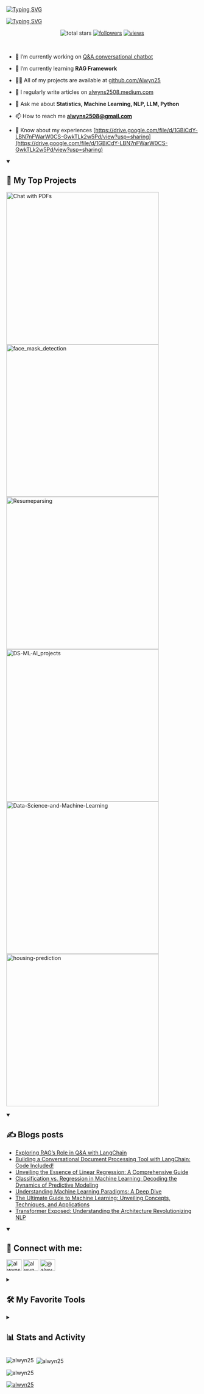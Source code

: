 <a href="https://git.io/typing-svg"><img src="https://readme-typing-svg.demolab.com?font=Fira+Code&weight=50&size=40&duration=1&pause=1000&center=true&random=false&width=1000&height=80&lines=Alwyn+Sebastian" alt="Typing SVG" /></a>

<a href="https://git.io/typing-svg"><img src="https://readme-typing-svg.demolab.com?font=Fira+Code&pause=50&center=true&multiline=true&random=false&width=1000&height=150&lines=Data+Science+%26+AI+Professional;%F0%9F%93%9A+Always+learning!%E2%80%82+%F0%9F%96%A5%EF%B8%8F%E2%8C%9B+2+years+Experience;Interests%3A+Data+Science+ML+AI+NLP+LLM" alt="Typing SVG" /></a>

<!-- Social badges section -->
<!-- Badges with custom icons - https://github.com/DenverCoder1/custom-icon-badges -->
<!-- View counter - https://github.com/DenverCoder1/Simple-View-Counter -->
<p align="center">
    <img alt="total stars" title="Total stars on GitHub" src="https://custom-icon-badges.demolab.com/github/stars/Alwyn25?color=55960c&style=for-the-badge&labelColor=488207&logo=star"/></a>
  <a href="https://github.com/Alwyn25?tab=followers">
    <img alt="followers" title="Follow me on Github" src="https://custom-icon-badges.demolab.com/github/followers/Alwyn25?color=236ad3&labelColor=1155ba&style=for-the-badge&logo=person-add&label=Follow&logoColor=white"/></a>
  <a href="https://github.com/Alwyn25/Simple-View-Counter"> 
    <img alt="views " title="GitHub profile views" src="<img src="https://192.168.116.157:8080/count/tag.svg?url=https%3A%2F%2Fgithub.com%2FAlwyn25" alt="Hits"></a>
</p>
<br/>

- 🔭 I’m currently working on [Q&A conversational chatbot](https://github.com/Alwyn25/Chat-with-PDFs)

- 🌱 I’m currently learning **RAG Framework**

- 👨‍💻 All of my projects are available at [github.com/Alwyn25](github.com/Alwyn25)

- 📝 I regularly write articles on [alwyns2508.medium.com](alwyns2508.medium.com)

- 💬 Ask me about **Statistics, Machine Learning, NLP, LLM, Python**

- 📫 How to reach me **alwyns2508@gmail.com**

- 📄 Know about my experiences [https://drive.google.com/file/d/1GBiCdY-LBN7nFWarW0CS-GwkTLk2w5Pd/view?usp=sharing](https://drive.google.com/file/d/1GBiCdY-LBN7nFWarW0CS-GwkTLk2w5Pd/view?usp=sharing)
  

<details open>
  <summary><h2> 📘 My Top Projects</h2></summary>
  <p align="left">
    <a href="https://github.com/Alwyn25/Chat-with-PDFs">
      <img width="400" src="https://github-readme-stats.vercel.app/api/pin/?username=Alwyn25&repo=Chat-with-PDFs&theme=react&bg_color=1F222E&title_color=F85D7F&hide_border=true&icon_color=F8D866&show_icons=false" alt="Chat with PDFs">
    </a>
    <a href="https://github.com/Alwyn25/face_mask_detection">
      <img width="400" src="https://github-readme-stats.vercel.app/api/pin/?username=Alwyn25&repo=face_mask_detection&theme=react&bg_color=1F222E&title_color=F85D7F&hide_border=true&icon_color=F8D866&show_icons=false" alt="face_mask_detection">
    </a>
    <a href="https://github.com/Alwyn25/Resumeparsing">
      <img width="400" src="https://github-readme-stats.vercel.app/api/pin/?username=Alwyn25&repo=Resumeparsing&theme=react&bg_color=1F222E&title_color=F85D7F&hide_border=true&icon_color=F8D866&show_icons=false" alt="Resumeparsing">
    </a>
    <a href="https://github.com/Alwyn25/DS-ML-AI_projects">
      <img width="400" src="https://github-readme-stats.vercel.app/api/pin/?username=Alwyn25&repo=DS-ML-AI_projects&theme=react&bg_color=1F222E&title_color=F85D7F&hide_border=true&icon_color=F8D866&show_icons=false" alt="DS-ML-AI_projects">
    </a>
    <a href="https://github.com/Alwyn25/Data-Science-and-Machine-Learning">
      <img width="400" src="https://github-readme-stats.vercel.app/api/pin/?username=Alwyn25&repo=Data-Science-and-Machine-Learning&theme=react&bg_color=1F222E&title_color=F85D7F&hide_border=true&icon_color=F8D866&show_icons=false" alt="Data-Science-and-Machine-Learning">
    </a>
    <a href="https://github.com/Alwyn25/housing-prediction">
      <img width="400" src="https://github-readme-stats.vercel.app/api/pin/?username=Alwyn25&repo=housing-prediction&theme=react&bg_color=1F222E&title_color=F85D7F&hide_border=true&icon_color=F8D866&show_icons=false" alt="housing-prediction">
    </a>
  </p>
</details>

<details open>
  <summary><h2> ✍ Blogs posts</h2></summary>
  <ul>
    <li><a href="https://medium.com/@alwyns2508/exploring-rags-role-in-q-a-with-langchain-11831c366364">Exploring RAG’s Role in Q&A with LangChain</a></li>
    <li><a href="https://medium.com/@alwyns2508/building-a-conversational-document-processing-tool-with-langchain-code-included-7bc481e88f2b">Building a Conversational Document Processing Tool with LangChain: Code Included!</a></li>
    <li><a href="https://medium.com/@alwyns2508/unveiling-the-essence-of-linear-regression-a-comprehensive-guide-b2fbb5ed5a5f">Unveiling the Essence of Linear Regression: A Comprehensive Guide</a></li>
    <li><a href="https://medium.com/@alwyns2508/classification-vs-regression-in-machine-learning-decoding-the-dynamics-of-predictive-modeling-cdbe4c5ec3d0">Classification vs. Regression in Machine Learning: Decoding the Dynamics of Predictive Modeling</a></li>
    <li><a href="https://medium.com/@alwyns2508/understanding-machine-learning-paradigms-a-deep-dive-fc1004c968a5">Understanding Machine Learning Paradigms: A Deep Dive</a></li>
    <li><a href="https://medium.com/@alwyns2508/the-ultimate-guide-to-machine-learning-unveiling-concepts-techniques-and-applications-44488435c2c6">The Ultimate Guide to Machine Learning: Unveiling Concepts, Techniques, and Applications</a></li>
    <li><a href="https://medium.com/@alwyns2508/transformer-exposed-understanding-the-architecture-revolutionizing-nlp-f1e85af2c88e">Transformer Exposed: Understanding the Architecture Revolutionizing NLP</a></li>
  </ul>
</details>


<details open>
  <summary><h2>🔗 Connect with me:</h2></summary>
  <p align="left">
  <a href="https://linkedin.com/in/alwynsebastian" target="blank"><img align="center" src="https://raw.githubusercontent.com/rahuldkjain/github-profile-readme-generator/master/src/images/icons/Social/linked-in-alt.svg" alt="alwynsebastian" height="30" width="40" /></a>
  <a href="https://fb.com/alwyn.sap" target="blank"><img align="center" src="https://raw.githubusercontent.com/rahuldkjain/github-profile-readme-generator/master/src/images/icons/Social/facebook.svg" alt="alwyn.sap" height="30" width="40" /></a>
  <a href="https://medium.com/@alwyns2508" target="blank"><img align="center" src="https://raw.githubusercontent.com/rahuldkjain/github-profile-readme-generator/master/src/images/icons/Social/medium.svg" alt="@alwyns2508" height="30" width="40" /></a>
  </p>
</details>

<details> 
  <summary><h2>🛠️ My Favorite Tools</h2></summary>
  <!-- Some badges are from https://github.com/Ileriayo/markdown-badges -->

  <h3>👨‍💻 Programming and Markup Languages</h3>

  <p>
      <a href="https://github.com/search?q=user%3ADenverCoder1+language%3Acss"><img alt="CSS" src="https://img.shields.io/badge/CSS-1572B6.svg?logo=css3&logoColor=white"></a>
      <a href="https://github.com/search?q=user%3ADenverCoder1+language%3Ahtml"><img alt="HTML" src="https://img.shields.io/badge/HTML-E34F26.svg?logo=html5&logoColor=white"></a>
      <a href="https://github.com/search?q=user%3ADenverCoder1+language%3Ajavascript"><img alt="JavaScript" src="https://img.shields.io/badge/JavaScript-F7DF1E.svg?logo=javascript&logoColor=black"></a>
      <a href="https://github.com/search?q=user%3ADenverCoder1+language%3Amarkdown"><img alt="Markdown" src="https://img.shields.io/badge/Markdown-000000.svg?logo=markdown&logoColor=white"></a>
      <a href="https://github.com/search?q=user%3ADenverCoder1+language%3Apython"><img alt="Python" src="https://img.shields.io/badge/Python-14354C.svg?logo=python&logoColor=white"></a>
      <a href="https://github.com/search?q=user%3ADenverCoder1+language%3Asql"><img alt="SQL" src="https://custom-icon-badges.demolab.com/badge/SQL-025E8C.svg?logo=database&logoColor=white"></a>
          <a href="https://github.com/search?q=user%3ADenverCoder1+language%3Asvg"><img alt="SVG+XML" src="https://img.shields.io/badge/SVG%2BXML-e0982c.svg?logo=svg&logoColor=white"></a>
      <a href="https://github.com/search?q=user%3ADenverCoder1+language%3AtypeScript"><img alt="TypeScript" src="https://img.shields.io/badge/TypeScript-007ACC.svg?logo=typescript&logoColor=white"></a>
  </p>

  <h3>🧰 Frameworks and Libraries</h3>

  <p>
      <a href="#"><img alt="Bootstrap" src="https://img.shields.io/badge/Bootstrap-7952B3.svg?logo=bootstrap&logoColor=white"></a>
      <a href="#"><img alt="Flask" src="https://img.shields.io/badge/Flask-000000.svg?logo=flask&logoColor=white"></a>
      <a href="#"><img alt="GitHub Actions" src="https://img.shields.io/badge/GitHub%20Actions-2671E5.svg?logo=github%20actions&logoColor=white"></a>
      <a href="#"><img alt="NumPy" src="https://img.shields.io/badge/Numpy-013243.svg?logo=numpy&logoColor=white"></a>
      <a href="#"><img alt="Pandas" src="https://img.shields.io/badge/Pandas-150458.svg?logo=pandas&logoColor=white"></a>
      <a href="#"><img alt="Pytest" src="https://img.shields.io/badge/Pytest-0A9EDC.svg?logo=pytest&logoColor=white"></a>
      <a href="#"><img alt="TensorFlow" src="https://img.shields.io/badge/TensorFlow-FF6F00.svg?logo=TensorFlow&logoColor=white"></a>
  </p>

  <h3>🗄️ Databases and Cloud Hosting</h3>

  <p>
      <a href="#"><img alt="GitHub Pages" src="https://img.shields.io/badge/GitHub%20Pages-327FC7.svg?logo=github&logoColor=white"></a>
      <a href="#"><img alt="Heroku" src="https://img.shields.io/badge/Heroku-430098.svg?logo=heroku&logoColor=white"></a>
      <a href="#"><img alt="MySQL" src="https://img.shields.io/badge/MySQL-00f.svg?logo=mysql&logoColor=white"></a>
      <a href="#"><img alt="PostgreSQL" src ="https://img.shields.io/badge/PostgreSQL-316192.svg?logo=postgresql&logoColor=white"></a>
      <a href="#"><img alt="SQLite" src ="https://img.shields.io/badge/SQLite-07405e.svg?logo=sqlite&logoColor=white"></a>
  </p>

  <h3>💻 Software and Tools</h3>

  <p>
      <a href="#"><img alt="Brave" src="https://img.shields.io/badge/-Brave-FB542B?logo=brave&logoColor=white"></a>
      <a href="#"><img alt="Discord" src="https://img.shields.io/badge/-Discord-5865F2.svg?logo=discord&logoColor=white"></a>
      <a href="#"><img alt="Git" src="https://img.shields.io/badge/Git-F05033.svg?logo=git&logoColor=white"></a>
      <a href="#"><img alt="GitHub Desktop" src="https://img.shields.io/badge/GitHub%20Desktop-8034A9.svg?logo=github&logoColor=white"></a>
      <a href="#"><img alt="Google Sheets" src="https://img.shields.io/badge/Sheets-34A853.svg?logo=google%20sheets&logoColor=white"></a>
      <a href="#"><img alt="Jupyter" src="https://img.shields.io/badge/Jupyter-F37626.svg?logo=Jupyter&logoColor=white"></a>
      <a href="#"><img alt="Postman" src="https://img.shields.io/badge/Postman-FF6C37?logo=postman&logoColor=white"></a>
      <a href="#"><img alt="Stack Overflow" src="https://img.shields.io/badge/-Stack%20Overflow-FE7A16?logo=stack-overflow&logoColor=white"></a>
      <a href="#"><img alt="Visual Studio Code" src="https://img.shields.io/badge/Visual%20Studio%20Code-0078d7.svg?logo=visual-studio-code&logoColor=white"></a>
  </p>
</details>

<details> 
  <summary><h2>📊 Stats and Activity</h2></summary>

  <h3>🔥 Streak Stats</h3>
  <!-- GitHub Readme Streak Stats - https://github.com/DenverCoder1/github-readme-streak-stats -->
  <p>
    <a href="https://github.com/Alwyn25/github-readme-streak-stats">
      <!-- Use https://streak-stats.demolab.com or self-host with your own Vercel app - visit https://git.io/streak-stats for instructions -->
      <img title="🔥 Get streak stats for your profile at git.io/streak-stats" alt="Alwyn25's streak" src="https://github-readme-streak-stats-9m8ugfa77-denvercoder1.vercel.app/?user=Alwyn25&theme=monokai-metallian&hide_border=true"/>
    </a>
    <p>🔥 Get streak stats for your profile at <a href="https://git.io/streak-stats">git.io/streak-stats</a></p>
  </p>

  <h3>💻 GitHub Profile Stats</h3>

  <!-- https://github.com/Alwyn25/github-readme-stats -->

  <a href="https://github.com/anuraghazra/github-readme-stats"><img alt="Alwyn25's Github Stats" src="https://denvercoder1-github-readme-stats.vercel.app/api/?username=Alwyn25&show_icons=true&include_all_commits=true&count_private=true&theme=react&hide_border=true&bg_color=1F222E&title_color=F85D7F&icon_color=F8D866" height="192px"/></a>
  <a href="https://github.com/anuraghazra/github-readme-stats"><img alt="Alwyn25's Top Languages" src="https://denvercoder1-github-readme-stats.vercel.app/api/top-langs/?username=Alwyn25&langs_count=8&layout=compact&theme=react&hide_border=true&bg_color=1F222E&title_color=F85D7F&icon_color=F8D866&hide=Jupyter%20Notebook,Roff" height="192px"/></a>
  <br/>

  <b>Note:</b> Top languages is only a metric of the languages my public code consists of and doesn't reflect experience or skill level.
  
  <!-- https://github.com/ashutosh00710/github-readme-activity-graph -->

  <a href="https://github.com/ashutosh00710/github-readme-activity-graph"><img alt="DenverCoder1's Activity Graph" src="https://github-readme-activity-graph.vercel.app/graph/?username=Alwyn25&bg_color=1F222E&color=F8D866&line=F85D7F&point=FFFFFF&hide_border=true" /></a>

  <h3>⚡ Recent GitHub Activity</h3>

  <!-- https://github.com/jamesgeorge007/github-activity-readme -->
  <!--START_SECTION:activity-->

1. 🎉 Merged PR [#663](https://github.com/Alwyn25/github-readme-streak-stats/pull/663) in [Alwyn25/github-readme-streak-stats](https://github.com/Alwyn25/github-readme-streak-stats)
2. 🎉 Merged PR [#27](https://github.com/Alwyn25/doxygen-github-pages-action/pull/27) in [Alwyn25/doxygen-github-pages-action](https://github.com/Alwyn25/doxygen-github-pages-action)
3. 🎉 Merged PR [#287](https://github.com/Alwyn25/readme-typing-svg/pull/287) in [Alwyn25/readme-typing-svg](https://github.com/Alwyn25/readme-typing-svg)
4. 🗣 Commented on [#290](https://github.com/Alwyn25/readme-typing-svg/issues/290) in [Alwyn25/readme-typing-svg](https://github.com/Alwyn25/readme-typing-svg)
5. 🎉 Merged PR [#290](https://github.com/Alwyn25/readme-typing-svg/pull/290) in [Alwyn25/readme-typing-svg](https://github.com/Alwyn25/readme-typing-svg)
<!--END_SECTION:activity-->


</details>



<p><img align="left" src="https://github-readme-stats.vercel.app/api/top-langs?username=alwyn25&show_icons=true&locale=en&layout=compact" alt="alwyn25" /></p>

<p>&nbsp;<img align="center" src="https://github-readme-stats.vercel.app/api?username=alwyn25&show_icons=true&locale=en" alt="alwyn25" /></p>

<p><img align="center" src="https://github-readme-streak-stats.herokuapp.com/?user=alwyn25&" alt="alwyn25" /></p>


<p align="left"> <a href="https://github.com/ryo-ma/github-profile-trophy"><img src="https://github-profile-trophy.vercel.app/?username=alwyn25" alt="alwyn25" /></a> </p>
